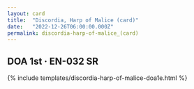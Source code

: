 ```yaml
---
layout: card
title:  "Discordia, Harp of Malice (card)"
date:   "2022-12-26T06:00:00.000Z"
permalink: discordia-harp-of-malice_(card)
---
```


## DOA 1st &middot; EN-032 SR

{% include templates/discordia-harp-of-malice-doa1e.html %}
